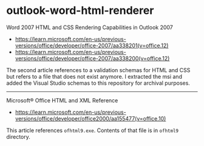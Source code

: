 # outlook-word-html-renderer
Word 2007 HTML and CSS Rendering Capabilities in Outlook 2007

- https://learn.microsoft.com/en-us/previous-versions/office/developer/office-2007/aa338201(v=office.12)
- https://learn.microsoft.com/en-us/previous-versions/office/developer/office-2007/aa338200(v=office.12)

The second article references to a validation schemas for HTML and CSS but refers to a file that does not exist anymore.
I extracted the msi and added the Visual Studio schemas to this repository for archival purposes.

---

Microsoft® Office HTML and XML Reference
- https://learn.microsoft.com/en-us/previous-versions/office/developer/office2000/aa155477(v=office.10)

This article references `ofhtml9.exe`. Contents of that file is in `ofhtml9` directory.